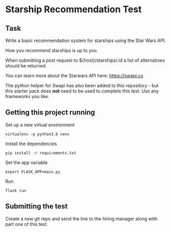# Starship Recommendation Test

## Task
Write a basic recommendation system for starships using the Star Wars API.

How you recommend starships is up to you.

When submitting a post request to ${host}/starships/:id a list of alternatives should be returned.

You can learn more about the Starwars API here: https://swapi.co

The python helper for Swapi has also been added to this repository - but this starter pack does **not** need to be used to complete this test. Use any frameworks you like.

## Getting this project running
Set up a new virtual environment

```virtualenv -p python3.6 venv```

Install the dependencies

```pip install -r requirements.txt```

Set the app variable

```export FLASK_APP=main.py```

Run

```flask run```

## Submitting the test
Create a new git repo and send the link to the hiring manager along with part one of this test.
